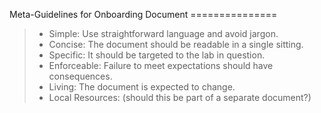Meta-Guidelines for Onboarding Document ===============

>   - Simple: Use straightforward language and avoid jargon.
>   - Concise: The document should be readable in a single sitting.
>   - Specific: It should be targeted to the lab in question.
>   - Enforceable: Failure to meet expectations should have consequences.
>   - Living: The document is expected to change.
>   - Local Resources: (should this be part of a separate document?)
